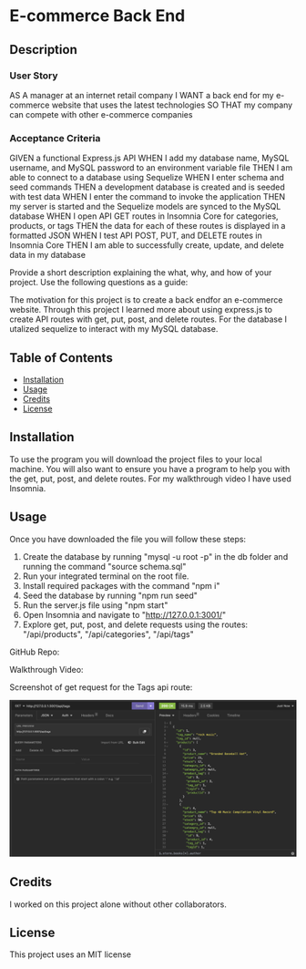 # E-commerce Back End

## Description

### User Story

AS A manager at an internet retail company
I WANT a back end for my e-commerce website that uses the latest technologies
SO THAT my company can compete with other e-commerce companies

### Acceptance Criteria

GIVEN a functional Express.js API
WHEN I add my database name, MySQL username, and MySQL password to an environment variable file
THEN I am able to connect to a database using Sequelize
WHEN I enter schema and seed commands
THEN a development database is created and is seeded with test data
WHEN I enter the command to invoke the application
THEN my server is started and the Sequelize models are synced to the MySQL database
WHEN I open API GET routes in Insomnia Core for categories, products, or tags
THEN the data for each of these routes is displayed in a formatted JSON
WHEN I test API POST, PUT, and DELETE routes in Insomnia Core
THEN I am able to successfully create, update, and delete data in my database

Provide a short description explaining the what, why, and how of your project. Use the following questions as a guide:

The motivation for this project is to create a back endfor an e-commerce website. Through this project I learned more about using express.js to create API routes with get, put, post, and delete routes. For the database I utalized sequelize to interact with my MySQL database.

## Table of Contents

- [Installation](#installation)
- [Usage](#usage)
- [Credits](#credits)
- [License](#license)

## Installation

To use the program you will download the project files to your local machine. You will also want to ensure you have a program to help you with the get, put, post, and delete routes. For my walkthrough video I have used Insomnia.

## Usage

Once you have downloaded the file you will follow these steps:

1. Create the database by running "mysql -u root -p" in the db folder and running the command "source schema.sql"
2. Run your integrated terminal on the root file.
3. Install required packages with the command "npm i"
4. Seed the database by running "npm run seed"
5. Run the server.js file using "npm start"
6. Open Insomnia and navigate to "http://127.0.0.1:3001/"
7. Explore get, put, post, and delete requests using the routes: "/api/products", "/api/categories", "/api/tags"

GitHub Repo: 

Walkthrough Video: 

Screenshot of get request for the Tags api route:

![Screenshot of get route](./images/e_commerce_screenshot.png)

## Credits

I worked on this project alone without other collaborators.

## License

This project uses an MIT license

